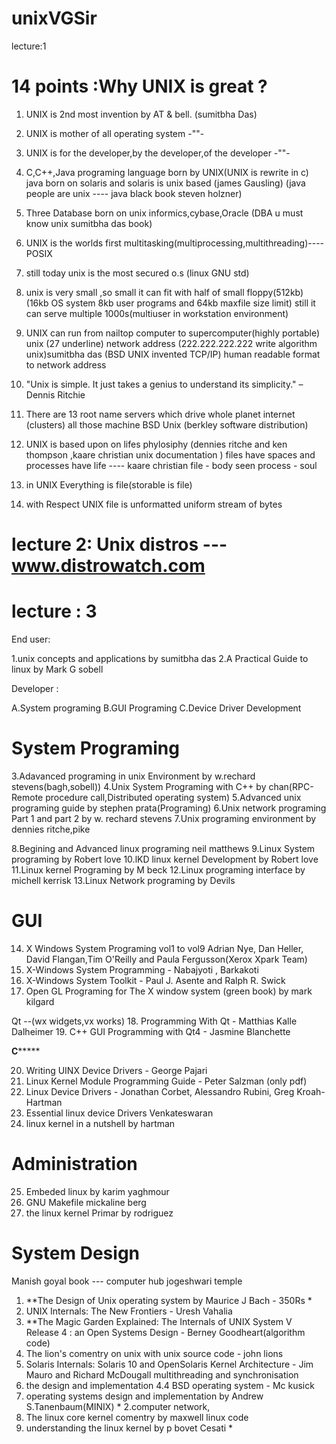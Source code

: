 # unixVGSir



lecture:1

# 14 points :Why UNIX is great ?

1. UNIX is 2nd most invention by AT & bell.  (sumitbha Das)

2. UNIX is mother of all operating system   -""-

3. UNIX is for the developer,by the developer,of the developer -""-

4. C,C++,Java programing language born by UNIX(UNIX is rewrite in c)
        java born on solaris and solaris is unix based (james Gausling)
        (java people are unix ---- java black book steven holzner)


5. Three Database born on unix informics,cybase,Oracle   (DBA u must know unix sumitbha das book)

6. UNIX is the worlds first multitasking(multiprocessing,multithreading)---- POSIX

7. still today unix is the most secured o.s (linux GNU std)

8. unix is very small ,so small it can fit with half of small floppy(512kb) (16kb OS system 8kb user programs and 64kb maxfile size limit) still it can serve multiple 1000s(multiuser in workstation environment)

9. UNIX can run from nailtop computer to supercomputer(highly portable)
unix (27 underline) network address (222.222.222.222 write algorithm unix)sumitbha das (BSD UNIX invented  TCP/IP) human readable format to network address

10. "Unix is simple. It just takes a genius to understand its simplicity." – Dennis Ritchie




11. There are 13 root name servers which drive whole planet internet (clusters) all those machine BSD Unix (berkley software distribution)

12. UNIX is based upon on lifes phylosiphy (dennies ritche and ken thompson ,kaare christian unix documentation ) files have spaces and processes have life ---- kaare christian  file - body seen process - soul

13. in UNIX Everything is file(storable is file)

14. with Respect UNIX file is unformatted uniform stream of bytes


# lecture 2: Unix distros --- www.distrowatch.com


# lecture : 3

End user:

1.unix concepts and applications by sumitbha das
2.A Practical Guide to linux by Mark G sobell

Developer :

A.System programing
B.GUI Programing
C.Device Driver Development

# System Programing
 3.Adavanced programing in unix Environment by w.rechard stevens(bagh,sobell))
 4.Unix System Programing with C++ by chan(RPC-Remote procedure call,Distributed operating system)
 5.Advanced unix programing guide by stephen prata(Programing)
 6.Unix network programing Part 1 and part 2 by w. rechard stevens
 7.Unix programing environment by dennies ritche,pike

 8.Begining and Advanced linux programing neil matthews
 9.Linux System programing by Robert love
10.lKD linux kernel Development by Robert love
11.Linux kernel Programing by M beck
12.Linux programing interface by michell kerrisk
13.Linux Network programing by Devils

# GUI

14. X Windows System Programing vol1 to vol9 Adrian Nye, Dan Heller, David Flangan,Tim O'Reilly and Paula Fergusson(Xerox Xpark Team)
15. X-Windows System Programming - Nabajyoti , Barkakoti
16. X-Windows System Toolkit - Paul J. Asente and Ralph R. Swick
17. Open GL Programing for The X window system (green book) by mark kilgard


Qt --(wx widgets,vx works)
18. Programming With Qt - Matthias Kalle Dalheimer
19. C++ GUI Programming with Qt4 - Jasmine Blanchette

**********C***************

20. Writing UINX Device Drivers - George Pajari
21. Linux Kernel Module Programming Guide - Peter Salzman (only pdf)
22. Linux Device Drivers - Jonathan Corbet, Alessandro Rubini, Greg Kroah-Hartman
23. Essential linux device Drivers Venkateswaran
24. linux kernel in a nutshell by hartman

# Administration

25. Embeded linux by karim yaghmour
26. GNU Makefile mickaline berg
27. the linux kernel Primar by rodriguez

# System Design

Manish goyal book --- computer hub jogeshwari temple

1. **The Design of Unix operating system by Maurice J Bach - 350Rs *
2. UNIX Internals: The New Frontiers - Uresh Vahalia
3. **The Magic Garden Explained: The Internals of UNIX System V Release 4 : an Open Systems Design - Berney Goodheart(algorithm code)
4. The lion's comentry on unix with unix source code - john lions
5. Solaris Internals: Solaris 10 and OpenSolaris Kernel Architecture - Jim Mauro and Richard McDougall multithreading and synchronisation
6. the design and implementation 4.4 BSD operating system - Mc kusick
7. operating systems design and implementation by Andrew S.Tanenbaum(MINIX) * 2.computer network,
8. The linux core kernel comentry by maxwell linux code
9. understanding the linux kernel by p bovet Cesati *



